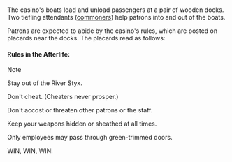 ### 

The casino's boats load and unload passengers at a pair of wooden docks. Two tiefling attendants ([commoners](https://5e.tools/bestiary.html#commoner_mm)) help patrons into and out of the boats.

Patrons are expected to abide by the casino's rules, which are posted on placards near the docks. The placards read as follows:

#### Rules in the Afterlife:

> [!NOTE]
> Stay out of the River Styx.
> 
> Don't cheat. (Cheaters never prosper.)
> 
> Don't accost or threaten other patrons or the staff.
> 
> Keep your weapons hidden or sheathed at all times.
> 
> Only employees may pass through green-trimmed doors.
> 
> WIN, WIN, WIN!